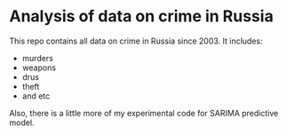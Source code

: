 # Analysis of data on crime in Russia
This repo contains all data on crime in Russia since 2003. It includes:
* murders
* weapons
* drus
* theft
* and etc

Also, there is a little more of my experimental code for SARIMA predictive model.
